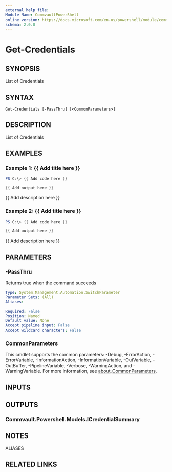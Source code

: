 ```yaml
---
external help file:
Module Name: CommvaultPowerShell
online version: https://docs.microsoft.com/en-us/powershell/module/commvaultpowershell/get-credentials
schema: 2.0.0
---
```


# Get-Credentials

## SYNOPSIS
List of Credentials

## SYNTAX

```
Get-Credentials [-PassThru] [<CommonParameters>]
```

## DESCRIPTION
List of Credentials

## EXAMPLES

### Example 1: {{ Add title here }}
```powershell
PS C:\> {{ Add code here }}

{{ Add output here }}
```

{{ Add description here }}

### Example 2: {{ Add title here }}
```powershell
PS C:\> {{ Add code here }}

{{ Add output here }}
```

{{ Add description here }}

## PARAMETERS

### -PassThru
Returns true when the command succeeds

```yaml
Type: System.Management.Automation.SwitchParameter
Parameter Sets: (All)
Aliases:

Required: False
Position: Named
Default value: None
Accept pipeline input: False
Accept wildcard characters: False
```

### CommonParameters
This cmdlet supports the common parameters: -Debug, -ErrorAction, -ErrorVariable, -InformationAction, -InformationVariable, -OutVariable, -OutBuffer, -PipelineVariable, -Verbose, -WarningAction, and -WarningVariable. For more information, see [about_CommonParameters](http://go.microsoft.com/fwlink/?LinkID=113216).

## INPUTS

## OUTPUTS

### Commvault.Powershell.Models.ICredentialSummary

## NOTES

ALIASES

## RELATED LINKS

